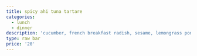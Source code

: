 ```yaml
---
title: spicy ahi tuna tartare
categories:
  - lunch
  - dinner
description: 'cucumber, french breakfast radish, sesame, lemongrass ponzu, rice cracker'
type: raw bar
price: '20'
---
```


